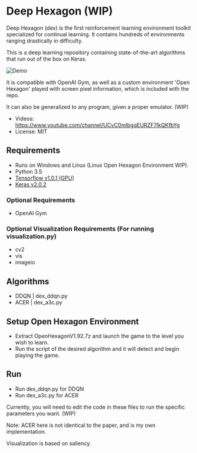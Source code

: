 # Deep Hexagon (WIP)

Deep Hexagon (dex) is the first reinforcement learning environment toolkit specialized for continual learning. It contains hundreds of environments ranging drastically in difficulty.

This is a deep learning repository containing state-of-the-art algorithms that run out of the box on Keras.

![Demo](https://github.com/Innixma/dex-videos/tree/master/videos/dex_rotation3_222s_inc.gif)

It is compatible with OpenAI Gym, as well as a custom environment 'Open Hexagon' played with screen pixel information, which is included with the repo.

It can also be generalized to any program, given a proper emulator. (WIP)

- Videos: https://www.youtube.com/channel/UCvC0mlbgqEURZF7IkQKfbYg
- License: MIT

## Requirements

- Runs on Windows and Linux (Linux Open Hexagon Environment WIP).
- Python 3.5
- [Tensorflow v1.0.1 (GPU)](https://github.com/tensorflow/tensorflow)
- [Keras v2.0.2](https://github.com/fchollet/keras)

### Optional Requirements

- OpenAI Gym

### Optional Visualization Requirements (For running visualization.py)

- cv2
- vis
- imageio

## Algorithms

- DDQN | dex_ddqn.py
- ACER | dex_a3c.py

## Setup Open Hexagon Environment

- Extract OpenHexagonV1.92.7z and launch the game to the level you wish to learn.
- Run the script of the desired algorithm and it will detect and begin playing the game.

## Run

- Run dex_ddqn.py for DDQN
- Run dex_a3c.py for ACER

Currently, you will need to edit the code in these files to run the specific parameters you want. (WIP)

Note: ACER here is not identical to the paper, and is my own implementation.

Visualization is based on saliency.